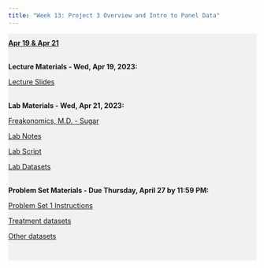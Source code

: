 ```yaml
---
title: "Week 13: Project 3 Overview and Intro to Panel Data"
---
```


<div style="background-color:rgba(0, 0, 0, 0.0470588); text-align:left; vertical-align: middle; padding:10px 0;">
<b><u>Apr 19 & Apr 21</u></b> <br> <br>

<b>Lecture Materials - Wed, Apr 19, 2023:</b> <br>


<a  href="/materials/unit_03/week_01/lecture_03_week_01.html" target="_blank">Lecture Slides</a> <br> <br>

<b>Lab Materials - Wed, Apr 21, 2023:</b> <br>

<a  href="https://youtu.be/k8T9qXKpoXs" target="_blank">Freakonomics, M.D. - Sugar </a> <br> 

<a  href="/materials/unit_03/week_01/lab_03_week_01.html" target="_blank">Lab Notes</a> <br>  
 
<a  href="/materials/unit_03/week_01/lab_script.R" target="_blank">Lab Script</a> <br>  
 
 <a  href="https://colostate-my.sharepoint.com/:f:/g/personal/jbayham_colostate_edu/EgFfaomIJ8VOoPLiTz6YXfEBXQqoY1eiOuDmpPpur7f9Ow?e=zDMuWi" target="_blank">Lab Datasets</a> <br> <br>

<b> Problem Set Materials - Due Thursday, April 27 by 11:59 PM:</b> <br>

 <a  href="/materials/unit_03/week_01/ps_03_week_01.html" target="_blank">Problem Set 1 Instructions</a> <br>  

<a  href="https://colostate-my.sharepoint.com/:f:/g/personal/jbayham_colostate_edu/Ene2gKXT9QBMr5Zb383dEeYBmvLFvFZR6PTwxUcGNza_0g?e=gwtVHm" target="_blank">Treatment datasets</a> <br> 

<a  href="https://colostate-my.sharepoint.com/:f:/g/personal/jbayham_colostate_edu/EsuPJcqiDPZFu0qJ-JONVLcB1gnp08EAm2LuTPAHVz2yqA?e=IsLJkA" target="_blank">Other datasets</a> <br> <br>




</div>

<br> 

